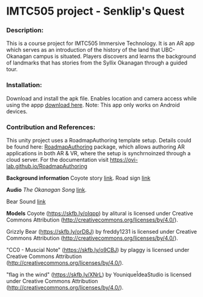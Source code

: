 # IMTC505 project - Senklip's Quest

### Description:
This is a course project for IMTC505 Immersive Technology. It is an AR app which serves as an introduction of the history of the land that UBC-Okanagan campus is situated. Players discovers and learns the background of landmarks that has stories from the Syllix Okanagan through a guided tour.

### Installation:
Download and install the apk file. Enables location and camera access while using the appp [download here](https://drive.google.com/file/d/16eQjCrbZk0zJMMtO_FBmS2biAY1-gXwN/view?usp=sharing).
Note: This app only works on Android devices.

### Contribution and References: 
This unity project uses a RoadmapAuthoring template setup. Details could be found here: [RoadmapAuthoring](https://github.com/ovi-lab/RoadmapAuthoring) package, which allows authoring AR applications in both AR & VR, where the setup is synchrnoinzed through a cloud server. For the documentation visit https://ovi-lab.github.io/RoadmapAuthoring

**Background information**
Coyote story [link](https://www.firstvoices.com/explore/FV/sections/Data/nsyilxc%C9%99n/nsyilxc%C9%99n/Syilx).
Road sign [link](https://ok.ubc.ca/about/indigenous-engagement/)


**Audio**
*The Okanagan Song* [link](https://www.syilx.org/about-us/syilx-nation/songs/).

Bear Sound [link](https://quicksounds.com/sound/2736/large-black-bear-processed-roar-and-growl)

**Models**
Coyote (https://skfb.ly/oIqpp) by alitural is licensed under Creative Commons Attribution (http://creativecommons.org/licenses/by/4.0/).

Grizzly Bear (https://skfb.ly/orD8J) by freddy1231 is licensed under Creative Commons Attribution (http://creativecommons.org/licenses/by/4.0/).

"CC0 - Muscial Note" (https://skfb.ly/o9CBJ) by plaggy is licensed under Creative Commons Attribution (http://creativecommons.org/licenses/by/4.0/).

"flag in the wind" (https://skfb.ly/XNrL) by YouniqueĪdeaStudio is licensed under Creative Commons Attribution (http://creativecommons.org/licenses/by/4.0/).


